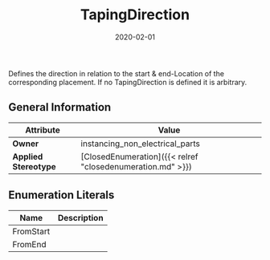 ﻿---
title: TapingDirection
toc: false
type: specs
date: "2020-02-01"
draft: false
specification: VEC
version: 1.2.0
documentType: "Recommendation"
elementType: Class
classes:
  - TapingDirection
menu_name: vec-1.2.0
---
<p> Defines the direction in relation to the start&#160;&amp;&#160;end-Location of the corresponding placement. If no TapingDirection is defined it is arbitrary.      </p>

## General Information

| Attribute               | Value |
|-------------------------|-------|
| **Owner**               | instancing_non_electrical_parts |
| **Applied Stereotype**  | [ClosedEnumeration]({{< relref "closedenumeration.md" >}})<br/>  |

## Enumeration Literals
| Name          | **Description** |
|---------------|-----------------|
| FromStart |  |
| FromEnd |  |
